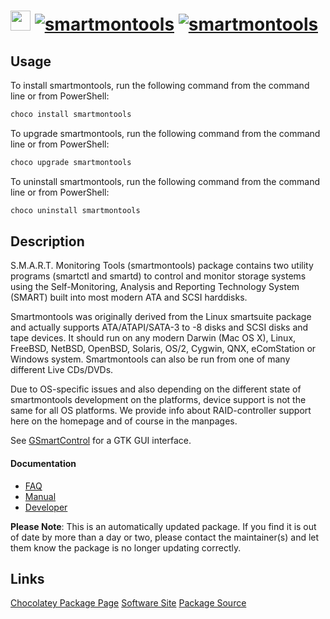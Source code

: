 ﻿# <img src="https://cdn.jsdelivr.net/gh/mkevenaar/chocolatey-packages@233dd82c27a73801f5ea03db4660a6a2d586c82b/icons/smartmontools.png" width="32" height="32"/> [![smartmontools](https://img.shields.io/chocolatey/v/smartmontools.svg?label=smartmontools)](https://chocolatey.org/packages/smartmontools) [![smartmontools](https://img.shields.io/chocolatey/dt/smartmontools.svg)](https://chocolatey.org/packages/smartmontools)

## Usage
To install smartmontools, run the following command from the command line or from PowerShell:
```powershell
choco install smartmontools
```

To upgrade smartmontools, run the following command from the command line or from PowerShell:
```powershell
choco upgrade smartmontools
```

To uninstall smartmontools, run the following command from the command line or from PowerShell:
```powershell
choco uninstall smartmontools
```

## Description
S.M.A.R.T. Monitoring Tools (smartmontools) package contains two utility programs (smartctl and smartd) to control and monitor storage systems using the Self-Monitoring, Analysis and Reporting Technology System (SMART) built into most modern ATA and SCSI harddisks.

Smartmontools was originally derived from the Linux ​smartsuite package and actually supports ATA/ATAPI/SATA-3 to -8 disks and SCSI disks and tape devices. It should run on any modern Darwin (Mac OS X), Linux, FreeBSD, NetBSD, OpenBSD, Solaris, OS/2, Cygwin, QNX, eComStation or Windows system. Smartmontools can also be run from one of many different Live CDs/DVDs.

Due to OS-specific issues and also depending on the different state of smartmontools development on the platforms, device support is not the same for all OS platforms. We provide info about RAID-controller support here on the homepage and of course in the manpages.

See [GSmartControl](https://chocolatey.org/packages/gsmartcontrol) for a GTK GUI interface.

#### Documentation
* [FAQ](http://www.smartmontools.org/wiki/FAQ)
* [Manual](http://www.smartmontools.org/wiki/TocDoc)
* [Developer](http://www.smartmontools.org/wiki/TocDeveloper)

**Please Note**: This is an automatically updated package. If you find it is
out of date by more than a day or two, please contact the maintainer(s) and
let them know the package is no longer updating correctly.


## Links
[Chocolatey Package Page](https://chocolatey.org/packages/smartmontools)
[Software Site](http://www.smartmontools.org/)
[Package Source](https://github.com/mkevenaar/chocolatey-packages/tree/master/automatic/smartmontools)


